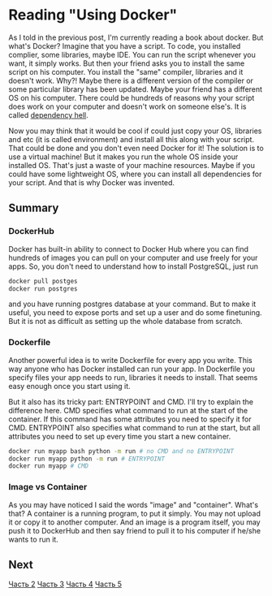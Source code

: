 # Reading "Using Docker"

As I told in the previous post, I'm currently reading a book about docker. But what's Docker? Imagine that you have a script. To code, you installed complier, some libraries, maybe IDE. You can run the script whenever you want, it simply works. But then your friend asks you to install the same script on his computer. You install the "same" compiler, libraries and it doesn't work. Why?! Maybe there is a different version of the compiler or some particular library has been updated. Maybe your friend has a different OS on his computer. There could be hundreds of reasons why your script does work on your computer and doesn't work on someone else's. It is called [dependency hell](https://en.wikipedia.org/wiki/Dependency_hell).

Now you may think that it would be cool if could just copy your OS, libraries and etc (it is called environment) and install all this along with your script. That could be done and you don't even need Docker for it! The solution is to use a virtual machine! But it makes you run the whole OS inside your installed OS. That's just a waste of your machine resources. Maybe if you could have some lightweight OS, where you can install all dependencies for your script. And that is why Docker was invented. 

## Summary

### DockerHub
Docker has built-in ability to connect to Docker Hub where you can find hundreds of images you can pull on your computer and use freely for your apps. So, you don't need to understand how to install PostgreSQL, just run 

```bash
docker pull postges
docker run postgres
```
and you have running postgres database at your command. But to make it useful, you need to expose ports and set up a user and do some finetuning. But it is not as difficult as setting up the whole database from scratch.

### Dockerfile
Another powerful idea is to write Dockerfile for every app you write. This way anyone who has Docker installed can run your app. In Dockerfile you specify files your app needs to run, libraries it needs to install. That seems easy enough once you start using it.  

But it also has its tricky part: ENTRYPOINT and CMD. I'll try to explain the difference here.
CMD specifies what command to run at the start of the container. If this command has some attributes you need to specify it for CMD. ENTRYPOINT also specifies what command to run at the start, but all attributes you need to set up every time you start a new container. 

```bash
docker run myapp bash python -m run # no CMD and no ENTRYPOINT
docker run myapp python -m run # ENTRYPOINT
docker run myapp # CMD
```

### Image vs Container
As you may have noticed I said the words "image" and "container". What's that?
A container is a running program, to put it simply. You may not upload it or copy it to another computer. And an image is a program itself, you may push it to DockerHub and then say friend to pull it to his computer if he/she wants to run it.

## Next
[Часть 2](https://ikintosh.github.io/2020/04/03/docker_2.html)
[Часть 3](https://ikintosh.github.io/2020/04/11/docker_3.html)
[Часть 4](https://ikintosh.github.io/2020/05/02/docker_4.html)
[Часть 5](https://ikintosh.github.io/2020/06/04/docker_5.html)
